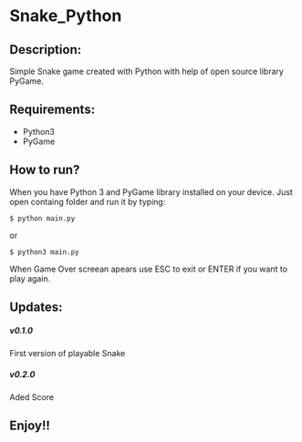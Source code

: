 # Snake_Python

## Description:
Simple Snake game created with Python with help of open source library PyGame. 

## Requirements:
* Python3
* PyGame

## How to run?
When you have Python 3 and PyGame library installed on your device. Just open containg folder and run it by typing:

```
$ python main.py
```

or

```
$ python3 main.py
```

When Game Over screean apears use ESC to exit or ENTER if you want to play again.

## Updates:
##### v0.1.0
First version of playable Snake
##### v0.2.0
Aded Score


## Enjoy!!
